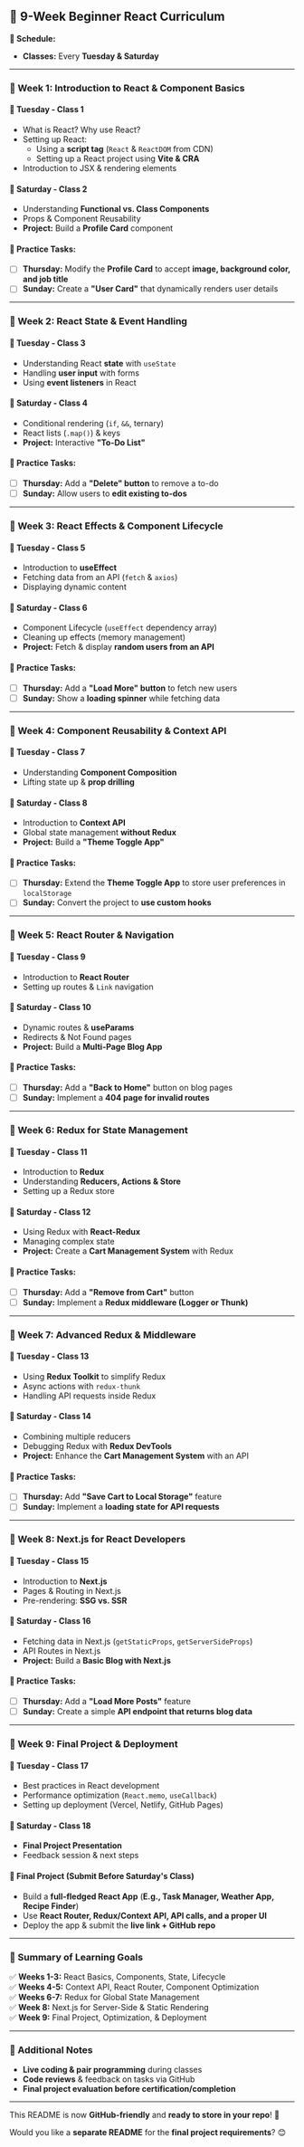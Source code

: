## **📖 9-Week Beginner React Curriculum**  

**📅 Schedule:**  
- **Classes:** Every **Tuesday & Saturday**    

---

### **📌 Week 1: Introduction to React & Component Basics**  
#### 📖 **Tuesday - Class 1**  
- What is React? Why use React?  
- Setting up React:  
  - Using a **script tag** (`React` & `ReactDOM` from CDN)  
  - Setting up a React project using **Vite & CRA**  
- Introduction to JSX & rendering elements  

#### 📖 **Saturday - Class 2**  
- Understanding **Functional vs. Class Components**  
- Props & Component Reusability  
- **Project:** Build a **Profile Card** component  

#### 📝 **Practice Tasks:**  
- [ ] **Thursday:** Modify the **Profile Card** to accept **image, background color, and job title**  
- [ ] **Sunday:** Create a **"User Card"** that dynamically renders user details  

---

### **📌 Week 2: React State & Event Handling**  
#### 📖 **Tuesday - Class 3**  
- Understanding React **state** with `useState`  
- Handling **user input** with forms  
- Using **event listeners** in React  

#### 📖 **Saturday - Class 4**  
- Conditional rendering (`if`, `&&`, ternary)  
- React lists (`.map()`) & keys  
- **Project:** Interactive **"To-Do List"**  

#### 📝 **Practice Tasks:**  
- [ ] **Thursday:** Add a **"Delete" button** to remove a to-do  
- [ ] **Sunday:** Allow users to **edit existing to-dos**  

---

### **📌 Week 3: React Effects & Component Lifecycle**  
#### 📖 **Tuesday - Class 5**  
- Introduction to **useEffect**  
- Fetching data from an API (`fetch` & `axios`)  
- Displaying dynamic content  

#### 📖 **Saturday - Class 6**  
- Component Lifecycle (`useEffect` dependency array)  
- Cleaning up effects (memory management)  
- **Project:** Fetch & display **random users from an API**  

#### 📝 **Practice Tasks:**  
- [ ] **Thursday:** Add a **"Load More" button** to fetch new users  
- [ ] **Sunday:** Show a **loading spinner** while fetching data  

---

### **📌 Week 4: Component Reusability & Context API**  
#### 📖 **Tuesday - Class 7**  
- Understanding **Component Composition**  
- Lifting state up & **prop drilling**  

#### 📖 **Saturday - Class 8**  
- Introduction to **Context API**  
- Global state management **without Redux**  
- **Project:** Build a **"Theme Toggle App"**  

#### 📝 **Practice Tasks:**  
- [ ] **Thursday:** Extend the **Theme Toggle App** to store user preferences in `localStorage`  
- [ ] **Sunday:** Convert the project to **use custom hooks**  

---

### **📌 Week 5: React Router & Navigation**  
#### 📖 **Tuesday - Class 9**  
- Introduction to **React Router**  
- Setting up routes & `Link` navigation  

#### 📖 **Saturday - Class 10**  
- Dynamic routes & **useParams**  
- Redirects & Not Found pages  
- **Project:** Build a **Multi-Page Blog App**  

#### 📝 **Practice Tasks:**  
- [ ] **Thursday:** Add a **"Back to Home"** button on blog pages  
- [ ] **Sunday:** Implement a **404 page for invalid routes**  

---

### **📌 Week 6: Redux for State Management**  
#### 📖 **Tuesday - Class 11**  
- Introduction to **Redux**  
- Understanding **Reducers, Actions & Store**  
- Setting up a Redux store  

#### 📖 **Saturday - Class 12**  
- Using Redux with **React-Redux**  
- Managing complex state  
- **Project:** Create a **Cart Management System** with Redux  

#### 📝 **Practice Tasks:**  
- [ ] **Thursday:** Add a **"Remove from Cart"** button  
- [ ] **Sunday:** Implement a **Redux middleware (Logger or Thunk)**  

---

### **📌 Week 7: Advanced Redux & Middleware**  
#### 📖 **Tuesday - Class 13**  
- Using **Redux Toolkit** to simplify Redux  
- Async actions with `redux-thunk`  
- Handling API requests inside Redux  

#### 📖 **Saturday - Class 14**  
- Combining multiple reducers  
- Debugging Redux with **Redux DevTools**  
- **Project:** Enhance the **Cart Management System** with an API  

#### 📝 **Practice Tasks:**  
- [ ] **Thursday:** Add **"Save Cart to Local Storage"** feature  
- [ ] **Sunday:** Implement a **loading state for API requests**  

---

### **📌 Week 8: Next.js for React Developers**  
#### 📖 **Tuesday - Class 15**  
- Introduction to **Next.js**  
- Pages & Routing in Next.js  
- Pre-rendering: **SSG vs. SSR**  

#### 📖 **Saturday - Class 16**  
- Fetching data in Next.js (`getStaticProps`, `getServerSideProps`)  
- API Routes in Next.js  
- **Project:** Build a **Basic Blog with Next.js**  

#### 📝 **Practice Tasks:**  
- [ ] **Thursday:** Add a **"Load More Posts"** feature  
- [ ] **Sunday:** Create a simple **API endpoint that returns blog data**  

---

### **📌 Week 9: Final Project & Deployment**  
#### 📖 **Tuesday - Class 17**  
- Best practices in React development  
- Performance optimization (`React.memo`, `useCallback`)  
- Setting up deployment (Vercel, Netlify, GitHub Pages)  

#### 📖 **Saturday - Class 18**  
- **Final Project Presentation**  
- Feedback session & next steps  

#### 📝 **Final Project (Submit Before Saturday's Class)**  
- Build a **full-fledged React App** (**E.g., Task Manager, Weather App, Recipe Finder**)  
- Use **React Router, Redux/Context API, API calls, and a proper UI**  
- Deploy the app & submit the **live link + GitHub repo**  

---

### **📌 Summary of Learning Goals**  
✅ **Weeks 1-3:** React Basics, Components, State, Lifecycle  
✅ **Weeks 4-5:** Context API, React Router, Component Optimization  
✅ **Weeks 6-7:** Redux for Global State Management  
✅ **Week 8:** Next.js for Server-Side & Static Rendering  
✅ **Week 9:** Final Project, Optimization, & Deployment  

---

### **🚀 Additional Notes**  
- **Live coding & pair programming** during classes  
- **Code reviews** & feedback on tasks via GitHub  
- **Final project evaluation before certification/completion**  

---

This README is now **GitHub-friendly** and **ready to store in your repo**! 🚀  

Would you like a **separate README** for the **final project requirements**? 😊
